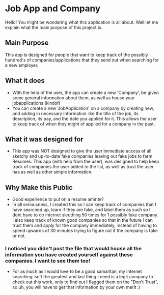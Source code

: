 # Job App and Company
Hello! You might be wondering what this application is all about. Well let me explain what the main purpose of this project is.

## Main Purpose
This app is designed for people that want to keep track of the possibly hundred's of companies/applications that they send out when searching for a new employer.

## What it does
- With the help of the user, the app can create a new 'Company', be given some general information about them, as well as house your jobapplications (kindof)
- You can create a new 'JobApplication' on a company by creating new, and adding in necessary information like the title of the job, its description, its pay, and the date you applied for it. This allows the user to keep track of when they might of applied for a company in the past.

## What it was designed for
- This app was NOT designed to give the user immediate access of all sketchy and up-to-date fake companies leaving out fake jobs to farm Resumes. This app (with help from the user), was designed to help keep track of companies the user added to the list, as well as trust the user has as well as other simple information.

## Why Make this Public
- Good experience to put on a resume amirite?
- In all seriousness, I created this so I can keep track of companies that I have searched up, learn if they are fake, and label them as such so I dont have to do internet sleuthing 50 times for 1 possibly fake company. I also keep track of known good companies so that in the future I can trust them and apply for the company immediately, instead of having to spend upwards of 30 minutes trying to figure out if the company is fake or not.

### I noticed you didn't post the file that would house all the information you have created yourself against these companies. I want to see them too!
- For as much as I would love to be a good samaritan, my internet searching isn't the greatest and last thing I need is a legit company to check out this work, only to find out I flagged them on the "Don't Trust", so uh, you will have to get that information by your own merit :)